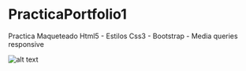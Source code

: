 # PracticaPortfolio1
Practica Maqueteado Html5 - Estilos Css3 - Bootstrap - Media queries responsive
</br>

![alt text](https://raw.githubusercontent.com/nicoamaciel/PracticaPortfolio1/main/ProyectoPorfolio1/inicio1.png)

